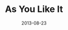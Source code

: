 ---
title: As You Like It
date: 2013-08-23
closing_date: 2013-09-08
layout: productions
featured_image:
image_caption:
image_credit:
playbill:
Theatre: Theatre Jacksonville
Venue: Little Theatre
showtimes:
- 2013-08-23 19:30:00
- 2013-08-24 20:00:00
- 2013-08-25 14:00:00
- 2013-08-29 19:30:00
- 2013-08-30 20:00:00
- 2013-08-31 20:00:00
- 2013-09-01 14:00:00
- 2013-09-05 19:30:00
- 2013-09-06 20:00:00
- 2013-09-07 20:00:00
- 2013-09-08 14:00:00
cast:
- actors:
  - Mike Beaman
  - Co'Relous Bryant
  - Al Emerick
  - Geoffrey King
  - Seth Langner
  - May Lee
  - Rakia May
  - Tracy Olin
  - Miles Para
  - David Raines
  - Neal Thorburn
  - Matt Tompkins
  - Thomas Trauger
  - Jason Woods
  - Jonathon Yates
  - Kristen Yates
crew:
- Director: Laura Rippel
orchestra:
external_links:
  '''As You Like It'' On Stage At Theatre Jax': https://news.wjct.org/arts-culture/2013-08-31/as-you-like-it-on-stage-at-theatre-jax
---